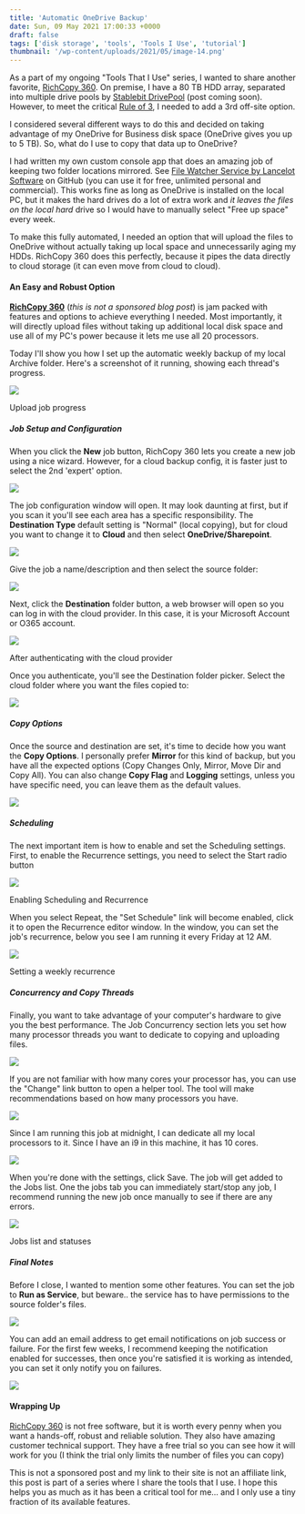 ```yaml
---
title: 'Automatic OneDrive Backup'
date: Sun, 09 May 2021 17:00:33 +0000
draft: false
tags: ['disk storage', 'tools', 'Tools I Use', 'tutorial']
thumbnail: '/wp-content/uploads/2021/05/image-14.png'
---
```


As a part of my ongoing "Tools That I Use" series, I wanted to share another favorite, [RichCopy 360](https://www.gurusquad.com/GSRICHCOPY360). On premise, I have a 80 TB HDD array, separated into multiple drive pools by [Stablebit DrivePool](https://stablebit.com/DrivePool) (post coming soon). However, to meet the critical [Rule of 3](https://www.hanselman.com/blog/the-computer-backup-rule-of-three), I needed to add a 3rd off-site option.

I considered several different ways to do this and decided on taking advantage of my OneDrive for Business disk space (OneDrive gives you up to 5 TB). So, what do I use to copy that data up to OneDrive?

I had written my own custom console app that does an amazing job of keeping two folder locations mirrored. See [File Watcher Service by Lancelot Software](https://github.com/LanceMcCarthy/Lancelot.Services/blob/main/src/FileWatcher.Service/README.md) on GitHub (you can use it for free, unlimited personal and commercial). This works fine as long as OneDrive is installed on the local PC, but it makes the hard drives do a lot of extra work and _it leaves the files on the local hard_ drive so I would have to manually select "Free up space" every week.

To make this fully automated, I needed an option that will upload the files to OneDrive without actually taking up local space and unnecessarily aging my HDDs. RichCopy 360 does this perfectly, because it pipes the data directly to cloud storage (it can even move from cloud to cloud).

#### An Easy and Robust Option

**[RichCopy 360](https://www.gurusquad.com/GSRICHCOPY360)** (_this is not a sponsored blog post_) is jam packed with features and options to achieve everything I needed. Most importantly, it will directly upload files without taking up additional local disk space and use all of my PC's power because it lets me use all 20 processors.

Today I'll show you how I set up the automatic weekly backup of my local Archive folder. Here's a screenshot of it running, showing each thread's progress.

![](/wp-content/uploads/2021/05/image-14.png)

Upload job progress

##### Job Setup and Configuration

When you click the **New** job button, RichCopy 360 lets you create a new job using a nice wizard. However, for a cloud backup config, it is faster just to select the 2nd 'expert' option.

![](/wp-content/uploads/2021/05/image-4.png)

The job configuration window will open. It may look daunting at first, but if you scan it you'll see each area has a specific responsibility. The **Destination Type** default setting is "Normal" (local copying), but for cloud you want to change it to **Cloud** and then select **OneDrive/Sharepoint**.

![](/wp-content/uploads/2021/05/image-5.png)

Give the job a name/description and then select the source folder:

![](/wp-content/uploads/2021/05/image-2.png)

Next, click the **Destination** folder button, a web browser will open so you can log in with the cloud provider. In this case, it is your Microsoft Account or O365 account.

![](/wp-content/uploads/2021/05/image-6.png)

After authenticating with the cloud provider

Once you authenticate, you'll see the Destination folder picker. Select the cloud folder where you want the files copied to:

![](/wp-content/uploads/2021/05/image-7.png)

##### Copy Options

Once the source and destination are set, it's time to decide how you want the **Copy Options**. I personally prefer **Mirror** for this kind of backup, but you have all the expected options (Copy Changes Only, Mirror, Move Dir and Copy All). You can also change **Copy Flag** and **Logging** settings, unless you have specific need, you can leave them as the default values.

![](/wp-content/uploads/2021/05/image-8.png)

##### Scheduling

The next important item is how to enable and set the Scheduling settings. First, to enable the Recurrence settings, you need to select the Start radio button

![](/wp-content/uploads/2021/05/image-10.png)

Enabling Scheduling and Recurrence

When you select Repeat, the "Set Schedule" link will become enabled, click it to open the Recurrence editor window. In the window, you can set the job's recurrence, below you see I am running it every Friday at 12 AM.

![](/wp-content/uploads/2021/05/image-9.png)

Setting a weekly recurrence

##### Concurrency and Copy Threads

Finally, you want to take advantage of your computer's hardware to give you the best performance. The Job Concurrency section lets you set how many processor threads you want to dedicate to copying and uploading files.

![](/wp-content/uploads/2021/05/image-11.png)

If you are not familiar with how many cores your processor has, you can use the "Change" link button to open a helper tool. The tool will make recommendations based on how many processors you have.

![](/wp-content/uploads/2021/05/image-12.png)

Since I am running this job at midnight, I can dedicate all my local processors to it. Since I have an i9 in this machine, it has 10 cores.

![](/wp-content/uploads/2021/05/image-13.png)

When you're done with the settings, click Save. The job will get added to the Jobs list. One the jobs tab you can immediately start/stop any job, I recommend running the new job once manually to see if there are any errors.

![](/wp-content/uploads/2021/05/image-16.png)

Jobs list and statuses

##### Final Notes

Before I close, I wanted to mention some other features. You can set the job to **Run as Service**, but beware.. the service has to have permissions to the source folder's files.

![](/wp-content/uploads/2021/05/image-18.png)

You can add an email address to get email notifications on job success or failure. For the first few weeks, I recommend keeping the notification enabled for successes, then once you're satisfied it is working as intended, you can set it only notify you on failures.

![](/wp-content/uploads/2021/05/image-17.png)

#### Wrapping Up

[RichCopy 360](https://www.gurusquad.com/GSRICHCOPY360) is not free software, but it is worth every penny when you want a hands-off, robust and reliable solution. They also have amazing customer technical support. They have a free trial so you can see how it will work for you (I think the trial only limits the number of files you can copy)

This is not a sponsored post and my link to their site is not an affiliate link, this post is part of a series where I share the tools that I use. I hope this helps you as much as it has been a critical tool for me... and I only use a tiny fraction of its available features.